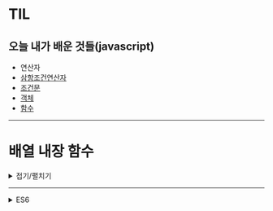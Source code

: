 # TIL
오늘 내가 배운 것들(javascript)
---------------------------------------
- 연산자
- [삼항조건연산자](삼항조건연산자.md)
- [조건문](조건문.md)
- [객체](객체.md)
- [함수](함수.md)
---------------------------------------
# 배열 내장 함수

<details markdown="1">
<summary>접기/펼치기</summary>

forEach
```javascript
const a =[1,2,3,4,5];
for(let i = 0; i < a.length; i++){
  console.log(a[i];)
}

const a = [1,2,3,4,5];
a.forEach( (n) =>{
console.log(n);
});
```

map
```javascript
const array [1,2,3,4,5];
const newArray[];
for(let i = 0; i < array.length; i++){
  newArray.push(array[i]);
};
console.log(newArray);
--------------------------------------
const array = [1,2,3,4,5];

const newArray = (n) => n;
const a = array.map(newArray);
console.log(a);
```

</details>

-------------------------------------------------

<details markdown="1">
# <summary>ES6</summary>

super의 사용이유?
상속을 받게 됐을 때 자식 클래스에서 새로운 요소를 추가할때 super를 사용하면 코드의 재사용을 줄일 수 있다.
super의 2가지 용법
1. super() : 부모클래스의 생성자가 호출이 된다.
2. super. : 부모클래스 자체를 뜻함.

괄호가 있는 super -> 부모의 생성자에 접근한다.
괄호가 없는 super -> 부모의 메소드에 접근한다. ex) 함수 등

만약, super가 없다면?
-> 부모의 인자를 상속받은 자식 객체에서 무언가 새로운 함수 등을 추가하고 싶을 때, 일일이 부모 인자의 메소드 값을 동일하게 입력한 뒤 새로운 값을 입력해주어야 한다. 이것은 매우 지저분한 코드를 만들게 함은 물론, 코드의 반복이 자주 일어나므로 좋지 않은 코드라고 할 수 있다. 따라서 super를 이용해주면 아주 손쉽게 부모의 메소드 혹은 객체를 이어받되, 새로운 값을 추가해줄 수 있는 것이다.
  
</details>


